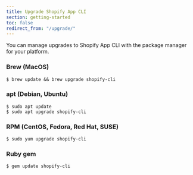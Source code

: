 ```yaml
---
title: Upgrade Shopify App CLI
section: getting-started
toc: false
redirect_from: "/upgrade/"
---
```


You can manage upgrades to Shopify App CLI with the package manager for your platform.

### Brew (MacOS)

```console
$ brew update && brew upgrade shopify-cli
```

### apt (Debian, Ubuntu)

```console
$ sudo apt update
$ sudo apt upgrade shopify-cli
```

### RPM (CentOS, Fedora, Red Hat, SUSE)

```console
$ sudo yum upgrade shopify-cli
```

### Ruby gem

```console
$ gem update shopify-cli
```